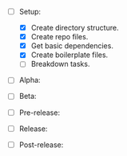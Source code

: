 - [ ]   Setup:

    - [x]   Create directory structure.
    - [x]   Create repo files.
    - [x]   Get basic dependencies.
    - [x]   Create boilerplate files.
    - [ ]   Breakdown tasks.

- [ ]   Alpha:

- [ ]   Beta:

- [ ]   Pre-release:

- [ ]   Release:

- [ ]   Post-release: